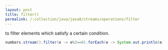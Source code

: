 ```yaml
---
layout: post
title: filter()
permalink: /:collection/java/java8/streams/operations/filter
---
```


to filter elements which satisfy a certain condition.

```java
numbers.stream().filter(e -> e%2==0).forEach(e -> System.out.println(e));
```
